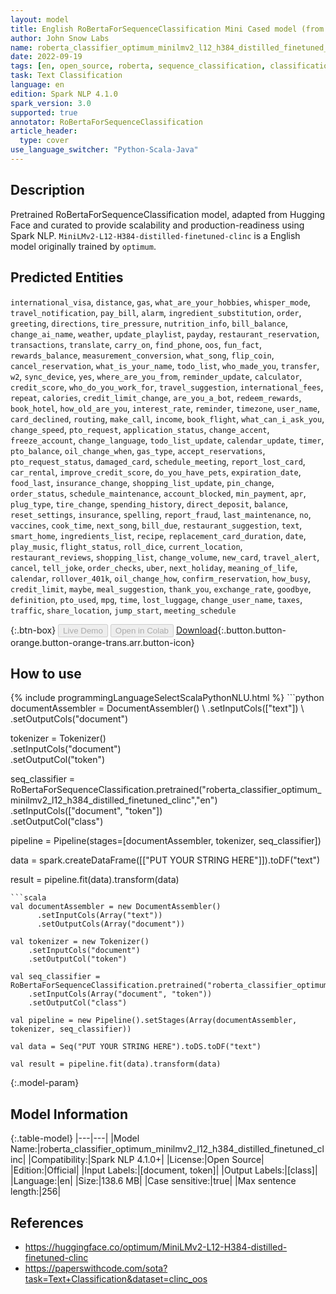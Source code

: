 ```yaml
---
layout: model
title: English RoBertaForSequenceClassification Mini Cased model (from optimum)
author: John Snow Labs
name: roberta_classifier_optimum_minilmv2_l12_h384_distilled_finetuned_clinc
date: 2022-09-19
tags: [en, open_source, roberta, sequence_classification, classification]
task: Text Classification
language: en
edition: Spark NLP 4.1.0
spark_version: 3.0
supported: true
annotator: RoBertaForSequenceClassification
article_header:
  type: cover
use_language_switcher: "Python-Scala-Java"
---
```


## Description

Pretrained RoBertaForSequenceClassification model, adapted from Hugging Face and curated to provide scalability and production-readiness using Spark NLP. `MiniLMv2-L12-H384-distilled-finetuned-clinc` is a English model originally trained by `optimum`.

## Predicted Entities

`international_visa`, `distance`, `gas`, `what_are_your_hobbies`, `whisper_mode`, `travel_notification`, `pay_bill`, `alarm`, `ingredient_substitution`, `order`, `greeting`, `directions`, `tire_pressure`, `nutrition_info`, `bill_balance`, `change_ai_name`, `weather`, `update_playlist`, `payday`, `restaurant_reservation`, `transactions`, `translate`, `carry_on`, `find_phone`, `oos`, `fun_fact`, `rewards_balance`, `measurement_conversion`, `what_song`, `flip_coin`, `cancel_reservation`, `what_is_your_name`, `todo_list`, `who_made_you`, `transfer`, `w2`, `sync_device`, `yes`, `where_are_you_from`, `reminder_update`, `calculator`, `credit_score`, `who_do_you_work_for`, `travel_suggestion`, `international_fees`, `repeat`, `calories`, `credit_limit_change`, `are_you_a_bot`, `redeem_rewards`, `book_hotel`, `how_old_are_you`, `interest_rate`, `reminder`, `timezone`, `user_name`, `card_declined`, `routing`, `make_call`, `income`, `book_flight`, `what_can_i_ask_you`, `change_speed`, `pto_request`, `application_status`, `change_accent`, `freeze_account`, `change_language`, `todo_list_update`, `calendar_update`, `timer`, `pto_balance`, `oil_change_when`, `gas_type`, `accept_reservations`, `pto_request_status`, `damaged_card`, `schedule_meeting`, `report_lost_card`, `car_rental`, `improve_credit_score`, `do_you_have_pets`, `expiration_date`, `food_last`, `insurance_change`, `shopping_list_update`, `pin_change`, `order_status`, `schedule_maintenance`, `account_blocked`, `min_payment`, `apr`, `plug_type`, `tire_change`, `spending_history`, `direct_deposit`, `balance`, `reset_settings`, `insurance`, `spelling`, `report_fraud`, `last_maintenance`, `no`, `vaccines`, `cook_time`, `next_song`, `bill_due`, `restaurant_suggestion`, `text`, `smart_home`, `ingredients_list`, `recipe`, `replacement_card_duration`, `date`, `play_music`, `flight_status`, `roll_dice`, `current_location`, `restaurant_reviews`, `shopping_list`, `change_volume`, `new_card`, `travel_alert`, `cancel`, `tell_joke`, `order_checks`, `uber`, `next_holiday`, `meaning_of_life`, `calendar`, `rollover_401k`, `oil_change_how`, `confirm_reservation`, `how_busy`, `credit_limit`, `maybe`, `meal_suggestion`, `thank_you`, `exchange_rate`, `goodbye`, `definition`, `pto_used`, `mpg`, `time`, `lost_luggage`, `change_user_name`, `taxes`, `traffic`, `share_location`, `jump_start`, `meeting_schedule`

{:.btn-box}
<button class="button button-orange" disabled>Live Demo</button>
<button class="button button-orange" disabled>Open in Colab</button>
[Download](https://s3.amazonaws.com/auxdata.johnsnowlabs.com/public/models/roberta_classifier_optimum_minilmv2_l12_h384_distilled_finetuned_clinc_en_4.1.0_3.0_1663603793510.zip){:.button.button-orange.button-orange-trans.arr.button-icon}

## How to use



<div class="tabs-box" markdown="1">
{% include programmingLanguageSelectScalaPythonNLU.html %}
```python
documentAssembler = DocumentAssembler() \
    .setInputCols(["text"]) \
    .setOutputCols("document")

tokenizer = Tokenizer() \
    .setInputCols("document") \
    .setOutputCol("token")

seq_classifier = RoBertaForSequenceClassification.pretrained("roberta_classifier_optimum_minilmv2_l12_h384_distilled_finetuned_clinc","en") \
    .setInputCols(["document", "token"]) \
    .setOutputCol("class")
    
pipeline = Pipeline(stages=[documentAssembler, tokenizer, seq_classifier])

data = spark.createDataFrame([["PUT YOUR STRING HERE"]]).toDF("text")

result = pipeline.fit(data).transform(data)
```
```scala
val documentAssembler = new DocumentAssembler() 
      .setInputCols(Array("text")) 
      .setOutputCols(Array("document"))
      
val tokenizer = new Tokenizer()
    .setInputCols("document")
    .setOutputCol("token")
 
val seq_classifier = RoBertaForSequenceClassification.pretrained("roberta_classifier_optimum_minilmv2_l12_h384_distilled_finetuned_clinc","en") 
    .setInputCols(Array("document", "token"))
    .setOutputCol("class")
   
val pipeline = new Pipeline().setStages(Array(documentAssembler, tokenizer, seq_classifier))

val data = Seq("PUT YOUR STRING HERE").toDS.toDF("text")

val result = pipeline.fit(data).transform(data)
```
</div>

{:.model-param}
## Model Information

{:.table-model}
|---|---|
|Model Name:|roberta_classifier_optimum_minilmv2_l12_h384_distilled_finetuned_clinc|
|Compatibility:|Spark NLP 4.1.0+|
|License:|Open Source|
|Edition:|Official|
|Input Labels:|[document, token]|
|Output Labels:|[class]|
|Language:|en|
|Size:|138.6 MB|
|Case sensitive:|true|
|Max sentence length:|256|

## References

- https://huggingface.co/optimum/MiniLMv2-L12-H384-distilled-finetuned-clinc
- https://paperswithcode.com/sota?task=Text+Classification&dataset=clinc_oos